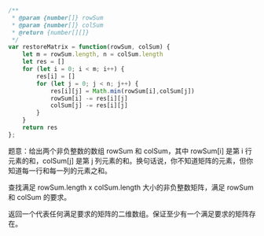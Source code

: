 ```javascript
/**
 * @param {number[]} rowSum
 * @param {number[]} colSum
 * @return {number[][]}
 */
var restoreMatrix = function(rowSum, colSum) {
    let m = rowSum.length, n = colSum.length
    let res = []
    for (let i = 0; i < m; i++) {
        res[i] = []
        for (let j = 0; j < n; j++) {
            res[i][j] = Math.min(rowSum[i],colSum[j])
            rowSum[i] -= res[i][j]
            colSum[j] -= res[i][j]
        }
    }
    return res
};
```

题意：给出两个非负整数的数组 rowSum 和 colSum，其中 rowSum[i] 是第 i 行元素的和，colSum[j] 是第 j 列元素的和。换句话说，你不知道矩阵的元素，但你知道每一行和每一列的元素之和。

查找满足 rowSum.length x colSum.length 大小的非负整数矩阵，满足 rowSum 和 colSum 的要求。

返回一个代表任何满足要求的矩阵的二维数组。保证至少有一个满足要求的矩阵存在。
